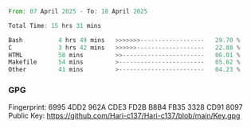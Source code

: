 <!--START_SECTION:waka-->

```rust
From: 07 April 2025 - To: 18 April 2025

Total Time: 15 hrs 31 mins

Bash          4 hrs 49 mins   >>>>>>>------------------   29.70 %
C             3 hrs 42 mins   >>>>>>-------------------   22.88 %
HTML          58 mins         >>-----------------------   06.01 %
Makefile      54 mins         >------------------------   05.62 %
Other         41 mins         >------------------------   04.23 %
```

<!--END_SECTION:waka-->

### GPG <br />
Fingerprint:     6995 4DD2 962A CDE3 FD2B B8B4 FB35 3328 CD91 8097 <br />
Public Key:      https://github.com/Hari-c137/Hari-c137/blob/main/Key.gpg
